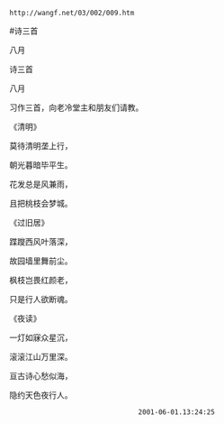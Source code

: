 `http://wangf.net/03/002/009.htm`

#诗三首

八月

诗三首 

八月

 习作三首，向老冷堂主和朋友们请教。 


《清明》 

莫待清明垄上行， 

朝光暮暗毕平生。 

花发总是风兼雨， 

且把桃枝会梦城。 


《过旧居》 

蹀躞西风叶落深， 

故园墙里舞前尘。 

枫枝岂畏红颜老， 

只是行人欲断魂。 


《夜读》 

一灯如寐众星沉， 

滚滚江山万里深。 

亘古诗心愁似海， 

隐约天色夜行人。 


                                    2001-06-01.13:24:25